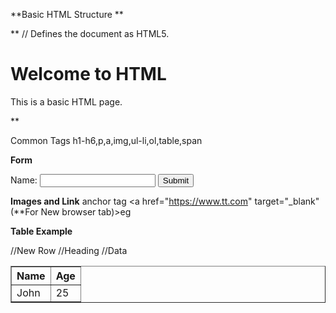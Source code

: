 **Basic HTML Structure **

**<!DOCTYPE html> // Defines the document as HTML5.
<html lang="en">
<head> 
    <title>My HTML Page</title>
</head>
<body>
    <h1>Welcome to HTML</h1>
    <p>This is a basic HTML page.</p>
</body>
</html>**

Common Tags h1-h6,p,a,img,ul-li,ol,table,span

**Form**
<form>
  <label for="name">Name:</label>
    <input type="text" id="name" name="name" required>
  <button type="submit">Submit</button>
</form>

**Images and Link**
anchor tag 
<a href="https://www.tt.com" target="_blank"(**For New browser tab)>eg</a>

**Table Example**
<table border="1">
    <tr> //New Row
        <th>Name</th>//Heading
        <th>Age</th>
    </tr>
    <tr>
        <td>John</td>//Data
        <td>25</td>
    </tr>
</table>
